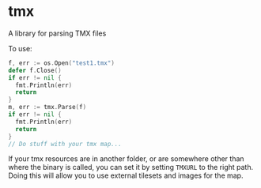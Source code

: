 # tmx
A library for parsing TMX files

To use:

```go
f, err := os.Open("test1.tmx")
defer f.Close()
if err != nil {
  fmt.Println(err)
  return
}
m, err := tmx.Parse(f)
if err != nil {
  fmt.Println(err)
  return
}
// Do stuff with your tmx map...
```

If your tmx resources are in another folder, or are somewhere other than where
the binary is called, you can set it by setting `TMXURL` to the right path.
Doing this will allow you to use external tilesets and images for the map.
